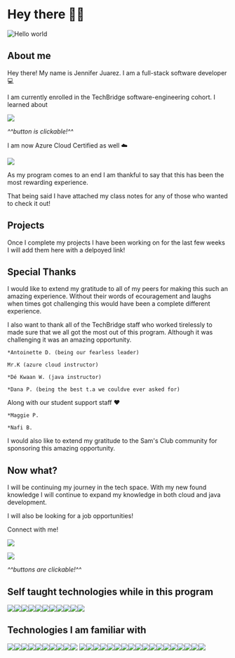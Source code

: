 # Hey there 👋🏽

<img src="https://raw.githubusercontent.com/sagar-viradiya/sagar-viradiya/master/resources/banner.png" alt="Hello world">


## About me
Hey there! My name is Jennifer Juarez. I am a full-stack software developer 💻

I am currently enrolled in the TechBridge software-engineering cohort. I learned about 

<a href="https://www.linkedin.com/feed/update/urn:li:activity:7116449782176391168/"><img src="https://img.shields.io/badge/microsoft%20azure-0089D6?style=for-the-badge&logo=microsoft-azure&logoColor=white"/></a>

  *^^button is clickable!^^*


I am now Azure Cloud Certified as well  ☁️ 



<img src="https://img.shields.io/badge/Java-ED8B00?style=for-the-badge&logo=openjdk&logoColor=white">


As my program comes to an end I am thankful to say that this has been the most rewarding experience. 

That being said I have attached my class notes for any of those who wanted to check it out!

## Projects

Once I complete my projects I have been working on for the last few weeks I will add them here with a delpoyed link!

## Special Thanks 

I would like to extend my gratitude to all of my peers for making this such an amazing experience. Without their words of ecouragement and laughs when times got challenging this would have been a complete different experience. 

I also want to thank all of the TechBridge staff who worked tirelessly to made sure that we all got the most out of this program. Although it was challenging it was an amazing opportunity. 

    *Antoinette D. (being our fearless leader)

    Mr.K (azure cloud instructor)

    *Dé Kwaan W. (java instructor) 

    *Dana P. (being the best t.a we couldve ever asked for)

Along with our student support staff ❤️

    *Maggie P.

    *Nafi B.    



I would also like to extend my gratitude to the Sam's Club community for sponsoring this amazing opportunity. 

## Now what?

I will be continuing my journey in the tech space. With my new found knowledge I will continue to expand my knowledge in both cloud and java development. 


I will also be looking for a job opportunities! 

Connect with me!


<a href="https://www.linkedin.com/in/jennifer-juarez44/"><img src="https://img.shields.io/badge/LinkedIn-0077B5?style=for-the-badge&logo=linkedin&logoColor=white"/></a>

<a href="mailto:jenniferjuarezse@gmail.com?"><img src="https://img.shields.io/badge/gmail-%23DD0031.svg?&style=for-the-badge&logo=gmail&logoColor=white"/></a>

 *^^buttons are clickable!^^*
 
## Self taught technologies while in this program

<img src="https://img.shields.io/badge/MySQL-00000F?style=for-the-badge&logo=mysql&logoColor=white"><img src="https://img.shields.io/badge/Spring_Security-6DB33F?style=for-the-badge&logo=Spring-Security&logoColor=white"><img src="https://img.shields.io/badge/JWT-black?style=for-the-badge&logo=JSON%20web%20tokens"><img src="https://img.shields.io/badge/Hibernate-59666C?style=for-the-badge&logo=Hibernate&logoColor=white"><img src="https://img.shields.io/badge/Thymeleaf-%23005C0F.svg?style=for-the-badge&logo=Thymeleaf&logoColor=white"><img src="https://img.shields.io/badge/Gradle-02303A.svg?style=for-the-badge&logo=Gradle&logoColor=white"><img src="https://img.shields.io/badge/-Swagger-%23Clojure?style=for-the-badge&logo=swagger&logoColor=white"><img src="https://img.shields.io/badge/Spring-6DB33F?style=for-the-badge&logo=spring&logoColor=white"><img src="https://img.shields.io/badge/IntelliJ_IDEA-000000.svg?style=for-the-badge&logo=intellij-idea&logoColor=white"><img src="https://img.shields.io/badge/Eclipse-2C2255?style=for-the-badge&logo=eclipse&logoColor=white"><img src="https://img.shields.io/badge/UpWork-6FDA44?style=for-the-badge&logo=Upwork&logoColor=white">

## Technologies I am familiar with 

<img src="https://img.shields.io/badge/GitHub-100000?style=for-the-badge&logo=github&logoColor=white"><img src="https://img.shields.io/badge/git-%23F05033.svg?style=for-the-badge&logo=git&logoColor=white"><img src="https://img.shields.io/badge/Visual%20Studio%20Code-0078d7.svg?style=for-the-badge&logo=visual-studio-code&logoColor=white"><img src="https://img.shields.io/badge/CSS3-1572B6?style=for-the-badge&logo=css3&logoColor=white"><img src="https://img.shields.io/badge/HTML5-E34F26?style=for-the-badge&logo=html5&logoColor=white"><img src="https://img.shields.io/badge/React-20232A?style=for-the-badge&logo=react&logoColor=61DAFB"><img src="https://img.shields.io/badge/Python-3776AB?style=for-the-badge&logo=python&logoColor=white"><img src="https://img.shields.io/badge/JavaScript-F7DF1E?style=for-the-badge&logo=javascript&logoColor=black"><img src="https://img.shields.io/badge/Express.js-404D59?style=for-the-badge"><img src="https://img.shields.io/badge/bootstrap-%238511FA.svg?style=for-the-badge&logo=bootstrap&logoColor=white">
<img src="https://img.shields.io/badge/MongoDB-4EA94B?style=for-the-badge&logo=mongodb&logoColor=white"><img src="https://img.shields.io/badge/postgres-%23316192.svg?style=for-the-badge&logo=postgresql&logoColor=white"><img src="https://img.shields.io/badge/-Hackerrank-2EC866?style=for-the-badge&logo=HackerRank&logoColor=white"><img src="https://img.shields.io/badge/LeetCode-000000?style=for-the-badge&logo=LeetCode&logoColor=#d16c06"><img src="https://img.shields.io/badge/Udemy-A435F0?style=for-the-badge&logo=Udemy&logoColor=white"><img src="https://img.shields.io/badge/MDN_Web_Docs-black?style=for-the-badge&logo=mdnwebdocs&logoColor=white"><img src="https://aleen42.github.io/badges/src/stackoverflow.svg
"><img src="https://img.shields.io/badge/Coursera-%230056D2.svg?style=for-the-badge&logo=Coursera&logoColor=white"><img src="https://img.shields.io/badge/Notion-000000?style=for-the-badge&logo=notion&logoColor=white"><img src="https://img.shields.io/badge/Slack-4A154B?style=for-the-badge&logo=slack&logoColor=white"><img src="https://img.shields.io/badge/Discord-7289DA?style=for-the-badge&logo=discord&logoColor=white"><img src="https://img.shields.io/badge/Microsoft_Teams-6264A7?style=for-the-badge&logo=microsoft-teams&logoColor=white"><img src="https://img.shields.io/badge/Zoom-2D8CFF?style=for-the-badge&logo=zoom&logoColor=white"><img src="https://aleen42.github.io/badges/src/reddit.svg
"><img src="https://img.shields.io/badge/Trello-0052CC?style=for-the-badge&logo=trello&logoColor=white"><img src="	https://img.shields.io/badge/mac%20os-000000?style=for-the-badge&logo=apple&logoColor=white"><img src="https://img.shields.io/badge/Apple-MacBook_Pro_2022-999999?style=for-the-badge&logo=apple&logoColor=white"><img src="https://img.shields.io/badge/chatGPT-74aa9c?style=for-the-badge&logo=openai&logoColor=white">

